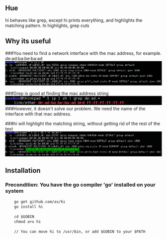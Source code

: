 ## Hue
hi behaves like grep, except hi prints everything, and highlights the matching pattern.
hi highlights, grep cuts

## Why its useful
###You need to find a network interface with the mac address, for example. de:ad:ba:be:ba:ad
![ex01](img/ex01.png)

###Grep is good at finding the mac address string
![ex02](img/ex02.png)
###However, it doesn't solve our problem. We need the name of the interface with that mac address.

###hi will highlight the matching string, without getting rid of the rest of the text
![ex03](img/ex03.png)

## Installation
### Precondition: You have the go compiler 'go' installed on your system

```
	go get github.com/as/hi
	go install hi
	
	cd $GOBIN
	chmod a+x hi

	// You can move hi to /usr/bin, or add $GOBIN to your $PATH
```
